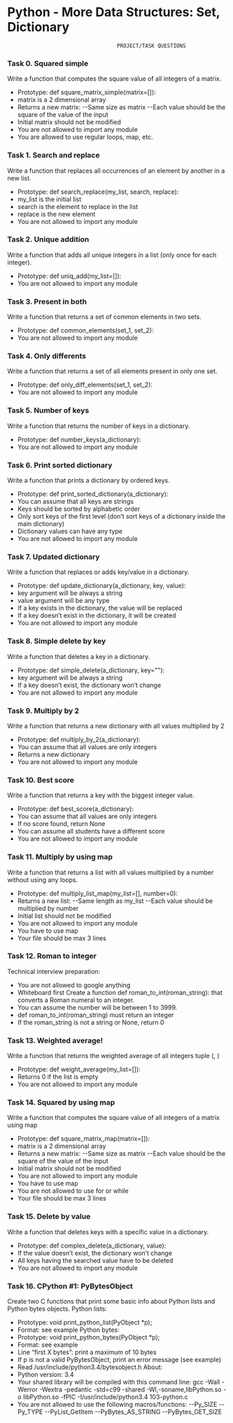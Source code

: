 # Python - More Data Structures: Set, Dictionary
                                       PROJECT/TASK QUESTIONS

### Task 0. Squared simple

Write a function that computes the square value of all integers of a matrix.
- Prototype: def square_matrix_simple(matrix=[]):
- matrix is a 2 dimensional array
- Returns a new matrix:
--Same size as matrix
--Each value should be the square of the value of the input
- Initial matrix should not be modified
- You are not allowed to import any module
- You are allowed to use regular loops, map, etc.

### Task 1. Search and replace

Write a function that replaces all occurrences of an element by another in a new list.
- Prototype: def search_replace(my_list, search, replace):
- my_list is the initial list
- search is the element to replace in the list
- replace is the new element
- You are not allowed to import any module

### Task 2. Unique addition

Write a function that adds all unique integers in a list (only once for each integer).
- Prototype: def uniq_add(my_list=[]):
- You are not allowed to import any module

### Task 3. Present in both

Write a function that returns a set of common elements in two sets.
- Prototype: def common_elements(set_1, set_2):
- You are not allowed to import any module

### Task 4. Only differents

Write a function that returns a set of all elements present in only one set.
- Prototype: def only_diff_elements(set_1, set_2):
- You are not allowed to import any module

### Task 5. Number of keys

Write a function that returns the number of keys in a dictionary.
- Prototype: def number_keys(a_dictionary):
- You are not allowed to import any module

### Task 6. Print sorted dictionary

Write a function that prints a dictionary by ordered keys.
- Prototype: def print_sorted_dictionary(a_dictionary):
- You can assume that all keys are strings
- Keys should be sorted by alphabetic order
- Only sort keys of the first level (don’t sort keys of a dictionary inside the main dictionary)
- Dictionary values can have any type
- You are not allowed to import any module

### Task 7. Updated dictionary

Write a function that replaces or adds key/value in a dictionary.
- Prototype: def update_dictionary(a_dictionary, key, value):
- key argument will be always a string
- value argument will be any type
- If a key exists in the dictionary, the value will be replaced
- If a key doesn’t exist in the dictionary, it will be created
- You are not allowed to import any module

### Task 8. Simple delete by key

Write a function that deletes a key in a dictionary.
- Prototype: def simple_delete(a_dictionary, key=""):
- key argument will be always a string
- If a key doesn’t exist, the dictionary won’t change
- You are not allowed to import any module

### Task 9. Multiply by 2

Write a function that returns a new dictionary with all values multiplied by 2
- Prototype: def multiply_by_2(a_dictionary):
- You can assume that all values are only integers
- Returns a new dictionary
- You are not allowed to import any module

### Task 10. Best score

Write a function that returns a key with the biggest integer value.
- Prototype: def best_score(a_dictionary):
- You can assume that all values are only integers
- If no score found, return None
- You can assume all students have a different score
- You are not allowed to import any module

### Task 11. Multiply by using map

Write a function that returns a list with all values multiplied by a number without using any loops.
- Prototype: def multiply_list_map(my_list=[], number=0):
- Returns a new list:
--Same length as my_list
--Each value should be multiplied by number
- Initial list should not be modified
- You are not allowed to import any module
- You have to use map
- Your file should be max 3 lines

### Task 12. Roman to integer

Technical interview preparation:
- You are not allowed to google anything
- Whiteboard first
Create a function def roman_to_int(roman_string): that converts a Roman numeral to an integer.
- You can assume the number will be between 1 to 3999.
- def roman_to_int(roman_string) must return an integer
- If the roman_string is not a string or None, return 0

### Task 13. Weighted average!

Write a function that returns the weighted average of all integers tuple (<score>, <weight>)
- Prototype: def weight_average(my_list=[]):
- Returns 0 if the list is empty
- You are not allowed to import any module

### Task 14. Squared by using map

Write a function that computes the square value of all integers of a matrix using map
- Prototype: def square_matrix_map(matrix=[]):
- matrix is a 2 dimensional array
- Returns a new matrix:
--Same size as matrix
--Each value should be the square of the value of the input
- Initial matrix should not be modified
- You are not allowed to import any module
- You have to use map
- You are not allowed to use for or while
- Your file should be max 3 lines

### Task 15. Delete by value

Write a function that deletes keys with a specific value in a dictionary.
- Prototype: def complex_delete(a_dictionary, value):
- If the value doesn’t exist, the dictionary won’t change
- All keys having the searched value have to be deleted
- You are not allowed to import any module

### Task 16. CPython #1: PyBytesObject

Create two C functions that print some basic info about Python lists and Python bytes objects.
Python lists:
- Prototype: void print_python_list(PyObject *p);
- Format: see example
Python bytes:
- Prototype: void print_python_bytes(PyObject *p);
- Format: see example
- Line “first X bytes”: print a maximum of 10 bytes
- If p is not a valid PyBytesObject, print an error message (see example)
- Read /usr/include/python3.4/bytesobject.h
About:
- Python version: 3.4
- Your shared library will be compiled with this command line: gcc -Wall -Werror -Wextra -pedantic -std=c99 -shared -Wl,-soname,libPython.so -o libPython.so -fPIC -I/usr/include/python3.4 103-python.c
- You are not allowed to use the following macros/functions:
--Py_SIZE
--Py_TYPE
--PyList_GetItem
--PyBytes_AS_STRING
--PyBytes_GET_SIZE
